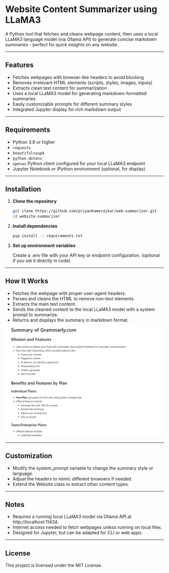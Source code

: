 # Website Content Summarizer using LLaMA3

A Python tool that fetches and cleans webpage content, then uses a local LLaMA3 language model (via Ollama API) to generate concise markdown summaries - perfect for quick insights on any website.

---

## Features

- Fetches webpages with browser-like headers to avoid blocking  
- Removes irrelevant HTML elements (scripts, styles, images, inputs)  
- Extracts clean text content for summarization  
- Uses a local LLaMA3 model for generating markdown-formatted summaries  
- Easily customizable prompts for different summary styles  
- Integrated Jupyter display for rich markdown output  

---

## Requirements

- Python 3.8 or higher  
- `requests`  
- `beautifulsoup4`  
- `python-dotenv`  
- `openai` Python client configured for your local LLaMA3 endpoint  
- Jupyter Notebook or IPython environment (optional, for display)  

---

## Installation

1. **Clone the repository**

   ```bash
   git clone https://github.com/priyankamorajkar/web-summarizer.git
   cd website-summarizer
   ```
2. **Install dependencies**

    ```bash
    pip install -r requirements.txt
    ```

3. **Set up environment variables**
    
    Create a .env file with your API key or endpoint configuration.
    (optional if you set it directly in code)

---

## How It Works

- Fetches the webpage with proper user-agent headers.
- Parses and cleans the HTML to remove non-text elements.
- Extracts the main text content.
- Sends the cleaned content to the local LLaMA3 model with a system prompt to summarize.
- Returns and displays the summary in markdown format.

![Output Screenshot](images/web_summarizer_output.png)

---

## Customization

- Modify the system_prompt variable to change the summary style or language.
- Adjust the headers to mimic different browsers if needed.
- Extend the Website class to extract other content types.

---

## Notes
- Requires a running local LLaMA3 model via Ollama API at http://localhost:11434.
- Internet access needed to fetch webpages unless running on local files.
- Designed for Jupyter, but can be adapted for CLI or web apps.

---

## License
This project is licensed under the MIT License.
